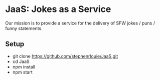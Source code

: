 # JaaS: Jokes as a Service

Our mission is to provide a service for the delivery of SFW jokes / puns / funny statements.

## Setup
* git clone https://github.com/stephenrlouie/JaaS.git
* cd JaaS
* npm install
* npm start 
